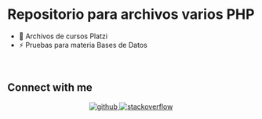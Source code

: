 # <div align="center">Repositorio para archivos varios PHP</div>  
  

- 🔭 Archivos de cursos Platzi
- ⚡ Pruebas para materia Bases de Datos
<br/>  

## Connect with me  
<div align="center">
<a href="https://github.com/import-chr" target="_blank">
<img src=https://img.shields.io/badge/github-%2324292e.svg?&style=for-the-badge&logo=github&logoColor=white alt=github style="margin-bottom: 5px;" />
</a>
<a href="https://stackoverflow.com/users/Christian117" target="_blank">
<img src=https://img.shields.io/badge/stackoverflow-%23F28032.svg?&style=for-the-badge&logo=stackoverflow&logoColor=white alt=stackoverflow style="margin-bottom: 5px;" />
</a> 
</div>
<br/> 
